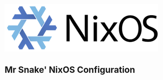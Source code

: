 [<img src="https://raw.githubusercontent.com/NixOS/nixos-artwork/master/logo/nixos.svg" width="500px" alt="logo" />](https://nixos.org/nixos)

# Mr Snake' NixOS Configuration
